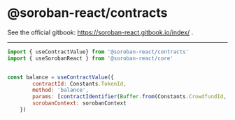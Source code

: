 # @soroban-react/contracts

See the official gitbook: https://soroban-react.gitbook.io/index/ .
___

```javascript
import { useContractValue} from '@soroban-react/contracts'
import { useSorobanReact } from '@soroban-react/core'


const balance = useContractValue({ 
        contractId: Constants.TokenId,
        method: 'balance',
        params: [contractIdentifier(Buffer.from(Constants.CrowdfundId, 'hex'))],
        sorobanContext: sorobanContext
    })
```
